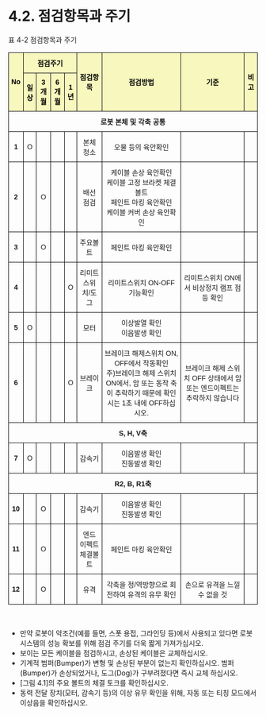 ﻿# 4.2. 점검항목과 주기

표 4-2 점검항목과 주기

<style type="text/css">
.tg  {border-collapse:collapse;border-spacing:0;}
.tg td{border-color:black;border-style:solid;border-width:1px;font-family:Arial, sans-serif;font-size:14px;
  overflow:hidden;padding:10px 5px;word-break:normal;}
.tg th{border-color:black;border-style:solid;border-width:1px;font-family:Arial, sans-serif;font-size:14px;
  font-weight:normal;overflow:hidden;padding:10px 5px;word-break:normal;}
.tg .tg-wa1i{font-weight:bold;text-align:center;vertical-align:middle}
.tg .tg-jafi{background-color:#f8f8be;color:#000000; font-weight:bold;font-weight:bold;text-align:center;vertical-align:middle}
.tg .tg-nrix{text-align:center;vertical-align:middle}
</style>
<table class="tg">
<thead>
  <tr>
    <th class="tg-jafi" rowspan="2">No</th>
    <th class="tg-jafi" colspan="4">점검주기</th>
    <th class="tg-jafi" rowspan="2">점검항목</th>
    <th class="tg-jafi" rowspan="2">점검방법</th>
    <th class="tg-jafi" rowspan="2">기준</th>
    <th class="tg-jafi" rowspan="2">비고</th>
  </tr>
  <tr>
    <th class="tg-jafi">일상</th>
    <th class="tg-jafi">3개월</th>
    <th class="tg-jafi">6개월</th>
    <th class="tg-jafi">1년</th>
  </tr>
</thead>
<tbody>
  <tr>
    <td class="tg-wa1i" colspan="9">로봇 본체 및 각축 공통</td>
  </tr>
  <tr>
    <td class="tg-wa1i">1</td>
    <td class="tg-nrix">O</td>
    <td class="tg-nrix"></td>
    <td class="tg-nrix"></td>
    <td class="tg-nrix"></td>
    <td class="tg-nrix">본체 청소</td>
    <td class="tg-nrix">오물 등의 육안확인</td>
    <td class="tg-nrix"></td>
    <td class="tg-nrix"></td>
  </tr>
  <tr>
    <td class="tg-wa1i">2</td>
    <td class="tg-nrix"></td>
    <td class="tg-nrix">O</td>
    <td class="tg-nrix"></td>
    <td class="tg-nrix"></td>
    <td class="tg-nrix">배선 점검</td>
    <td class="tg-nrix">케이블 손상 육안확인<br>케이블 고정 브라켓 체결 볼트<br>페인트 마킹 육안확인<br>케이블 커버 손상 육안확인
</td>
    <td class="tg-nrix"></td>
    <td class="tg-nrix"></td>
  </tr>
  <tr>
    <td class="tg-wa1i">3</td>
    <td class="tg-nrix"></td>
    <td class="tg-nrix">O</td>
    <td class="tg-nrix"></td>
    <td class="tg-nrix"></td>
    <td class="tg-nrix">주요볼트</td>
    <td class="tg-nrix">페인트 마킹 육안확인</td>
    <td class="tg-nrix"></td>
    <td class="tg-nrix"></td>
  </tr>
  <tr>
    <td class="tg-wa1i">4</td>
    <td class="tg-nrix"></td>
    <td class="tg-nrix"></td>
    <td class="tg-nrix"></td>
    <td class="tg-nrix">O</td>
    <td class="tg-nrix">리미트스위치/도그</td>
    <td class="tg-nrix">리미트스위치 ON-OFF 기능확인</td>
    <td class="tg-nrix">리미트스위치 ON에서 비상정지 램프 점등 확인</td>
    <td class="tg-nrix"></td>
  </tr>
  <tr>
    <td class="tg-wa1i">5</td>
    <td class="tg-nrix">O</td>
    <td class="tg-nrix"></td>
    <td class="tg-nrix"></td>
    <td class="tg-nrix"></td>
    <td class="tg-nrix">모터</td>
    <td class="tg-nrix">이상발열 확인<br>이음발생 확인</td>
    <td class="tg-nrix"></td>
    <td class="tg-nrix"></td>
  </tr>
  <tr>
    <td class="tg-wa1i">6</td>
    <td class="tg-nrix"></td>
    <td class="tg-nrix"></td>
    <td class="tg-nrix"></td>
    <td class="tg-nrix">O</td>
    <td class="tg-nrix">브레이크</td>
    <td class="tg-nrix">브레이크 해제스위치 ON, OFF에서 작동확인<br>
    주)브레이크 해제 스위치 ON에서, 암 또는 동작 축이 추락하기 때문에 확인 시는 1초 내에 OFF하십시오.</td>
    <td class="tg-nrix">브레이크 해제 스위치 OFF 상태에서 암 또는 엔드이펙트는 추락하지 않습니다</td>
    <td class="tg-nrix"></td>
  </tr>
  <tr>
    <td class="tg-wa1i" colspan="9">S, H, V축</td>
  </tr>
  <tr>
    <td class="tg-wa1i">7</td>
    <td class="tg-nrix">O</td>
    <td class="tg-nrix"></td>
    <td class="tg-nrix"></td>
    <td class="tg-nrix"></td>
    <td class="tg-nrix">감속기</td>
    <td class="tg-nrix">이음발생 확인<br>진동발생 확인</td>
    <td class="tg-nrix"></td>
    <td class="tg-nrix"></td>
  </tr>
  <tr>
    <td class="tg-wa1i" colspan="9">R2, B, R1축</td>
  </tr>
  <tr>
    <td class="tg-wa1i">10</td>
    <td class="tg-nrix"></td>
    <td class="tg-nrix">O</td>
    <td class="tg-nrix"></td>
    <td class="tg-nrix"></td>
    <td class="tg-nrix">감속기</td>
    <td class="tg-nrix">이음발생 확인<br>진동발생 확인</td>
    <td class="tg-nrix"></td>
    <td class="tg-nrix"></td>
  </tr>
  <tr>
    <td class="tg-wa1i">11</td>
    <td class="tg-nrix"></td>
    <td class="tg-nrix">O</td>
    <td class="tg-nrix"></td>
    <td class="tg-nrix"></td>
    <td class="tg-nrix">엔드 이펙트 체결볼트</td>
    <td class="tg-nrix">페인트 마킹 육안확인</td>
    <td class="tg-nrix"></td>
    <td class="tg-nrix"></td>
  </tr>
  <tr>
    <td class="tg-wa1i">12</td>
    <td class="tg-nrix"></td>
    <td class="tg-nrix">O</td>
    <td class="tg-nrix"></td>
    <td class="tg-nrix"></td>
    <td class="tg-nrix">유격</td>
    <td class="tg-nrix">각축을 정/역방향으로 회전하여 유격의 유무 확인</td>
    <td class="tg-nrix">손으로 유격을 느낄 수 없을 것</td>
    <td class="tg-nrix"></td>
  </tr>
</tbody>
</table>


<br>

*	만약 로봇이 악조건(예를 들면, 스폿 용접, 그라인딩 등)에서 사용되고 있다면 로봇 시스템의 성능 확보를 위해 점검 주기를 더욱 짧게 가져가십시오.
*	보이는 모든 케이블을 점검하시고, 손상된 케이블은 교체하십시오.
*	기계적 범퍼(Bumper)가 변형 및 손상된 부분이 없는지 확인하십시오. 범퍼(Bumper)가 손상되었거나, 도그(Dog)가 구부려졌다면 즉시 교체 하십시오.
*	[그림 4.1]의 주요 볼트의 체결 토크를 확인하십시오.
*	동력 전달 장치(모터, 감속기 등)의 이상 유무 확인을 위해, 자동 또는 티칭 모드에서 이상음을 확인하십시오. 
 



